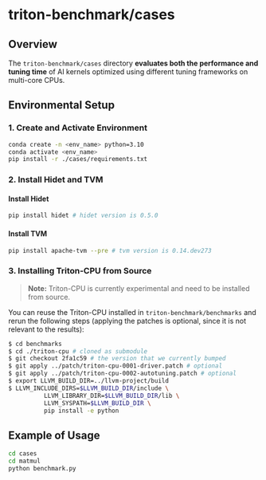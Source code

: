 # triton-benchmark/cases

## Overview

The `triton-benchmark/cases` directory **evaluates both the performance and tuning time** of AI kernels optimized using different tuning frameworks on multi-core CPUs.

## Environmental Setup

### 1. Create and Activate Environment

```sh
conda create -n <env_name> python=3.10
conda activate <env_name>
pip install -r ./cases/requirements.txt
```

### 2. Install Hidet and TVM

#### Install Hidet

```sh
pip install hidet # hidet version is 0.5.0
```

#### Install TVM

```sh
pip install apache-tvm --pre # tvm version is 0.14.dev273
```

### 3. Installing Triton-CPU from Source

> **Note:** Triton-CPU is currently experimental and need to be installed from source.

You can reuse the Triton-CPU installed in `triton-benchmark/benchmarks` and rerun the following steps (applying the patches is optional, since it is not relevant to the results):

```sh
$ cd benchmarks
$ cd ./triton-cpu # cloned as submodule
$ git checkout 2fa1c59 # the version that we currently bumped
$ git apply ../patch/triton-cpu-0001-driver.patch # optional
$ git apply ../patch/triton-cpu-0002-autotuning.patch # optional
$ export LLVM_BUILD_DIR=../llvm-project/build
$ LLVM_INCLUDE_DIRS=$LLVM_BUILD_DIR/include \
          LLVM_LIBRARY_DIR=$LLVM_BUILD_DIR/lib \
          LLVM_SYSPATH=$LLVM_BUILD_DIR \
          pip install -e python
```

## Example of Usage

```sh
cd cases
cd matmul
python benchmark.py
```
